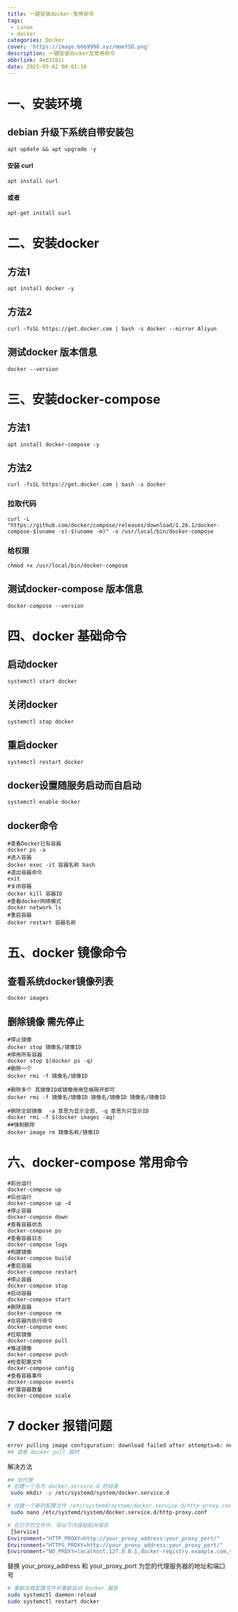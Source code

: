 ```yaml
---
title: 一键安装docker-常用命令
tags:
 - Linux
 - docker
categories: Docker
cover: 'https://image.6669998.xyz/mmeYSD.png'
description: 一键安装docker及常用命令
abbrlink: 4eb3381c
date: 2023-05-02 00:01:10
---
```



#  一、安装环境

## debian 升级下系统自带安装包

```shell
apt update && apt upgrade -y
```

#### 安装 curl

```shell
apt install curl
```

#### 或者

```shell
apt-get install curl
```

# 二、安装docker 

## 方法1

```shell
apt install docker -y
```

## 方法2

```shell
curl -fsSL https://get.docker.com | bash -s docker --mirror Aliyun
```



## 测试docker 版本信息

```shell
docker --version
```



# 三、安装docker-compose

## 方法1

```shell
apt install docker-compose -y
```

## 方法2

```shell
curl -fsSL https://get.docker.com | bash -s docker
```

### 拉取代码

```shell
curl -L "https://github.com/docker/compose/releases/download/1.26.1/docker-compose-$(uname -s)-$(uname -m)" -o /usr/local/bin/docker-compose
```

### 给权限

```shell
chmod +x /usr/local/bin/docker-compose
```

##  测试docker-compose 版本信息

```shell
docker-compose --version
```

# 四、docker 基础命令

## 启动docker

```shell
systemctl start docker
```

## 关闭docker

```shell
systemctl stop docker
```

## 重启docker

```shell
systemctl restart docker
```

## docker设置随服务启动而自启动

```shell
systemctl enable docker
```

## docker命令

```shell
#查看Docker已有容器
docker ps -a 
#进入容器
docker exec -it 容器名称 bash
#退出容器命令
exit 
#关闭容器
docker kill 容器ID
#查看docker网络模式
docker network ls
#重启容器
docker restart 容器名称 
```

# 五、docker 镜像命令

## 查看系统docker镜像列表

```shell
docker images
```

## 删除镜像 需先停止

```shell
#停止镜像
docker stop 镜像名/镜像ID
#停用所有容器
docker stop $(docker ps -q)
#删除一个
docker rmi -f 镜像名/镜像ID

#删除多个 其镜像ID或镜像用用空格隔开即可 
docker rmi -f 镜像名/镜像ID 镜像名/镜像ID 镜像名/镜像ID

#删除全部镜像  -a 意思为显示全部, -q 意思为只显示ID
docker rmi -f $(docker images -aq)
##强制删除
docker image rm 镜像名称/镜像ID
```

# 六、docker-compose 常用命令

```shell
#前台运行
docker-compose up
#后台运行
docker-compose up -d
#停止容器
docker-compose down
#查看容器状态
docker-compose ps
#查看容器日志
docker-compose logs
#构建镜像
docker-compose build
#重启容器
docker-compose restart
#停止容器
docker-compose stop
#启动容器
docker-compose start
#删除容器
docker-compose rm
#在容器内执行命令
docker-compose exec
#拉取镜像
docker-compose pull
#推送镜像
docker-compose push
#检查配置文件
docker-compose config
#查看容器事件
docker-compose events
#扩展容器数量
docker-compose scale
```
# 7 docker 报错问题
```bash
error pulling image configuration: download failed after attempts=6: net/http: TLS handshake timeout
## 或者 docker pull 超时
```
解决方法
```bash
## 加代理
# 创建一个名为 docker.service.d 的目录
 sudo mkdir -p /etc/systemd/system/docker.service.d
```

``` bash
# 创建一个新的配置文件 /etc/systemd/system/docker.service.d/http-proxy.conf 并编辑该文件
 sudo nano /etc/systemd/system/docker.service.d/http-proxy.conf
```

```bash
# 在打开的文件中，将以下内容粘贴并保存
 [Service]
Environment="HTTP_PROXY=http://your_proxy_address:your_proxy_port/"
Environment="HTTPS_PROXY=http://your_proxy_address:your_proxy_port/"
Environment="NO_PROXY=localhost,127.0.0.1,docker-registry.example.com,your_domain"
```
替换 your_proxy_address 和 your_proxy_port 为您的代理服务器的地址和端口号


```bash
# 重新加载配置文件并重新启动 Docker 服务
sudo systemctl daemon-reload
sudo systemctl restart docker
```